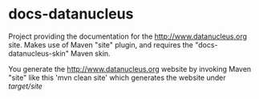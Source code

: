 # docs-datanucleus

Project providing the documentation for the http://www.datanucleus.org site.
Makes use of Maven "site" plugin, and requires the "docs-datanucleus-skin" Maven skin.

You generate the http://www.datanucleus.org website by invoking Maven "site" like this
'mvn clean site' which generates the website under _target/site_
